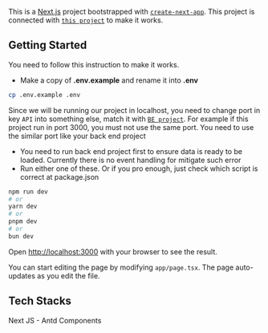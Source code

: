 This is a [Next.js](https://nextjs.org/) project bootstrapped with [`create-next-app`](https://github.com/vercel/next.js/tree/canary/packages/create-next-app).
This project is connected with [`this project`](https://github.com/LuthfanM/Hopcar-BE-Crud-Dashboard) to make it works. 

## Getting Started

You need to follow this instruction to make it works.
  - Make a copy of **.env.example** and rename it into **.env**
```bash
cp .env.example .env
```
Since we will be running our project in localhost, you need to change port in key `API` into something else, match it with [`BE project`](https://github.com/LuthfanM/Hopcar-BE-Crud-Dashboard). For example if this project run in port 3000, you must not use the same port. You need to use the similar port like your back end project

  - You need to run back end project first to ensure data is ready to be loaded. Currently there is no event handling for mitigate such error
  - Run either one of these. Or if you pro enough, just check which script is correct at package.json
```bash
npm run dev
# or
yarn dev
# or
pnpm dev
# or
bun dev
```

Open [http://localhost:3000](http://localhost:3000) with your browser to see the result.

You can start editing the page by modifying `app/page.tsx`. The page auto-updates as you edit the file.

## Tech Stacks
Next JS - Antd Components
